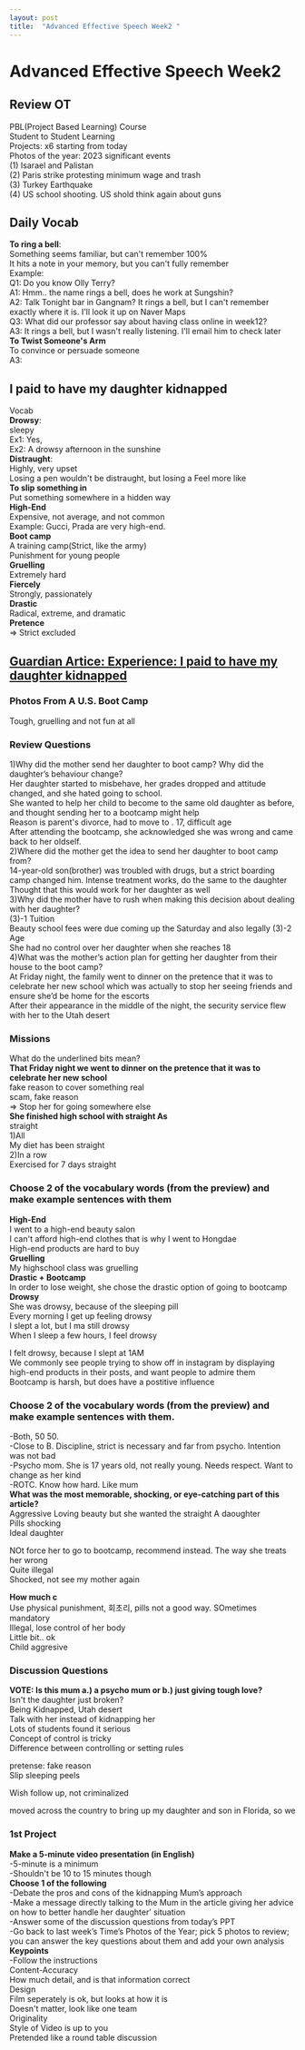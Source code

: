 ```yaml
---
layout: post
title:  "Advanced Effective Speech Week2 "
---
```


# Advanced Effective Speech Week2
## Review OT
PBL(Project Based Learning) Course <br/>
Student to Student Learning <br/>
Projects: x6 starting from today <br/>
Photos of the year: 
2023 significant events <br/>
(1) Isarael and Palistan <br/>
(2) Paris strike protesting minimum wage and trash<br/>
(3) Turkey Earthquake <br/>
(4) US school shooting. US shold think again about guns <br/>

## Daily Vocab
**To ring a bell**: <br/>
Something seems familiar, but can't remember 100% <br/>
It hits a note in your memory, but you can't fully remember <br/>
Example: <br/> 
Q1: Do you know Olly Terry? <br/>
A1: Hmm.. the name rings a bell, does he work at Sungshin? <br/>
A2: Talk Tonight bar in Gangnam? It rings a bell, but I can't remember exactly where it is. I'll look it up on Naver Maps <br/>
Q3: What did our professor say about having class online in week12?  <br/>
A3: It rings a bell, but I wasn't really listening. I'll email him to check later <br/>
**To Twist Someone's Arm** <br/>
To convince or persuade someone <br/>
A3: <br/> 

## I paid to have my daughter kidnapped
Vocab <br/>
**Drowsy**: <br/>
sleepy <br/>
Ex1: Yes, <br/>
Ex2: A drowsy afternoon in the sunshine <br/>
**Distraught**: <br/>
Highly, very upset <br/>
Losing a pen wouldn't be distraught, but losing a Feel more like <br/>
**To slip something in** <br/>
Put something somewhere in a hidden way <br/>
**High-End** <br/>
Expensive, not average, and not common <br/>
Example: Gucci, Prada are very high-end. <br/>
**Boot camp** <br/>
A training camp(Strict, like the army) <br/>
Punishment for young people <br/>
**Gruelling** <br/>
Extremely hard <br/>
**Fiercely** <br/>
Strongly, passionately <br/>
**Drastic** <br/>
Radical, extreme, and dramatic <br/>
**Pretence** <br/>
=> Strict excluded <br/>
## [Guardian Artice: Experience: I paid to have my daughter kidnapped](https://www.theguardian.com/lifeandstyle/2016/mar/25/i-paid-to-have-my-daughter-kidnapped-experience) 
### Photos From A U.S. Boot Camp
Tough, gruelling and not fun at all <br/>
### Review Questions
1)Why did the mother send her daughter to boot camp? Why did the daughter’s behaviour change? <br/>
Her daughter started to misbehave, her grades dropped and attitude changed, and she hated going to school. <br/> 
She wanted to help her child to become to the same old daughter as before, and thought sending her to a bootcamp might help <br/>
Reason is parent's divorce, had to move to . 17, difficult age <br/>
After attending the bootcamp, she acknowledged she was wrong and came back to her oldself. <br/>
2)Where did the mother get the idea to send her daughter to boot camp from? <br/>
14-year-old son(brother) was troubled with drugs, but a strict boarding camp changed him. Intense treatment works, do the same to the daughter <br/>
Thought that this would work for her daughter as well <br/>
3)Why did the mother have to rush when making this decision about dealing with her daughter? <br/>
(3)-1 Tuition <br/>
Beauty school fees were due coming up the Saturday and also legally
(3)-2 Age <br/>
She had no control over her daughter when she reaches 18 <br/>
4)What was the mother’s action plan for getting her daughter from their house to the boot camp?  <br/>
At Friday night, the family went to dinner on the pretence that it was to celebrate her new school which was actually to stop her seeing friends and ensure she’d be home for the escorts  <br/>
After their appearance in the middle of the night, the security service flew with her to the Utah desert  <br/>
### Missions
What do the underlined bits mean? <br/>
**That Friday night we went to dinner on the pretence that it was to celebrate her new school** <br/>
fake reason to cover something real <br/>
scam, fake reason <br/>
=> Stop her for going somewhere else <br/>
**She finished high school with straight As** <br/>
straight <br/>
1)All <br/>
My diet has been straight <br/>
2)In a row <br/>
Exercised for 7 days straight <br/>



### Choose 2 of the vocabulary words (from the preview) and make example sentences with them
**High-End** <br/>
I went to a high-end beauty salon <br/>
I can't afford high-end clothes that is why I went to Hongdae <br/>
High-end products are hard to buy <br/>
**Gruelling** <br/>
My highschool class was gruelling <br/>
**Drastic + Bootcamp** <br/>
In order to lose weight, she chose the drastic option of going to bootcamp <br/>
**Drowsy** <br/>
She was drowsy, because of the sleeping pill <br/>
Every morning I get up feeling drowsy <br/>
I slept a lot, but I ma still drowsy <br/>
When I sleep a few hours, I feel drowsy <br/>


I felt drowsy, because I slept at 1AM <br/>
We commonly see people trying to show off in instagram by displaying high-end products in their posts, and want people to admire them <br/>
Bootcamp is harsh, but does have a postitive influence <br/>

### Choose 2 of the vocabulary words (from the preview) and make example sentences with them.
-Both, 50 50. <br/>
-Close to B. Discipline, strict is necessary and far from psycho. Intention was not bad <br/>
-Psycho mom. She is 17 years old, not really young. Needs respect. Want to change as her kind <br/>
-ROTC. Know how hard. Like mum <br/>
**What was the most memorable, shocking, or eye-catching part of this article?** <br/>
Aggressive Loving beauty but she wanted the straight  A daoughter <br/>
Pills shocking <br/>
Ideal daughter 


NOt force her to go to bootcamp, recommend instead. The way she treats her wrong <br/>
Quite illegal <br/>
Shocked, not see my mother again <br/>

**How much c** <br/>
Use physical punishment, 회초리, pills not a good way. SOmetimes mandatory<br/>
Illegal, lose control of her body <Br/>
Little bit.. ok <br/>
Child aggresive <br/>


### Discussion Questions
**VOTE: Is this mum a.) a psycho mum or b.) just giving tough love?** <br/>
Isn't the daughter just broken? <br/>
Being Kidnapped, Utah desert <br/>
Talk with her instead of kidnapping her <br/>
Lots of students found it serious <br/>
Concept of control is tricky <br/>
Difference between controlling or setting rules <br/>

pretense: fake reason <br/>
Slip sleeping peels <Br/>

Wish follow up, not criminalized <br/>


 moved across the country to bring up my daughter and son in Florida, so we

### 1st Project
**Make a 5-minute video presentation (in English)** <br/>
-5-minute is a minimum <br/>
-Shouldn't be 10 to 15 minutes though <br/>
**Choose 1 of the following** <br/>
-Debate the pros and cons of the kidnapping Mum’s approach <br/>
-Make a message directly talking to the Mum in the article giving her advice on how to better handle her daughter’ situation <br/>
-Answer some of the discussion questions from today’s PPT <br/>
-Go back to last week’s Time’s Photos of the Year; pick 5 photos to review; you can answer the key questions about them and add your own analysis <br/>
**Keypoints** <br/>
-Follow the instructions <br/>
Content-Accuracy <br/>
How much detail, and is that information correct <br/>
Design <br/>
Film seperately is ok, but looks at how it is <br/>
Doesn't matter, look like one team <br/>
Originality <br/>
Style of Video is up to you <br/>
Pretended like a round table discussion <br/>

